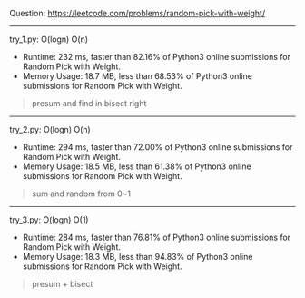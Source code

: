 Question: https://leetcode.com/problems/random-pick-with-weight/

---

try_1.py: O(logn) O(n)

* Runtime: 232 ms, faster than 82.16% of Python3 online submissions for Random Pick with Weight.
* Memory Usage: 18.7 MB, less than 68.53% of Python3 online submissions for Random Pick with Weight.

> presum and find in bisect right

---

try_2.py: O(logn) O(n)

* Runtime: 294 ms, faster than 72.00% of Python3 online submissions for Random Pick with Weight.
* Memory Usage: 18.5 MB, less than 61.38% of Python3 online submissions for Random Pick with Weight.

> sum and random from 0~1

---

try_3.py: O(logn) O(1)

* Runtime: 284 ms, faster than 76.81% of Python3 online submissions for Random Pick with Weight.
* Memory Usage: 18.3 MB, less than 94.83% of Python3 online submissions for Random Pick with Weight.

> presum + bisect
